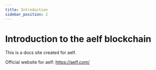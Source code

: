 ```yaml
---
title: Introduction
sidebar_position: 2
---
```


# Introduction to the aelf blockchain

This is a docs site created for aelf.

Official website for aelf: https://aelf.com/
